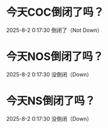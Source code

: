 # 今天COC倒闭了吗？

2025-8-2 0:17:30 倒闭了（Not Down）

# 今天NOS倒闭了吗？

2025-8-2 0:17:30 没倒闭（Down）

# 今天NS倒闭了吗？

2025-8-2 0:17:30 没倒闭（Down）

